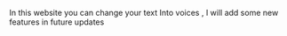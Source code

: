 In this website you can change your text
Into voices , I will add some new features in future updates
